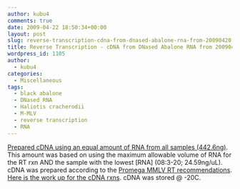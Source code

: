 ```yaml
---
author: kubu4
comments: true
date: 2009-04-22 18:50:34+00:00
layout: post
slug: reverse-transcription-cdna-from-dnased-abalone-rna-from-20090420
title: Reverse Transcription - cDNA from DNased Abalone RNA from 20090420
wordpress_id: 1105
author:
  - kubu4
categories:
  - Miscellaneous
tags:
  - black abalone
  - DNased RNA
  - Haliotis cracherodii
  - M-MLV
  - reverse transcription
  - RNA
---
```


[Prepared cDNA using an equal amount of RNA from all samples (442.6ng)](http://spreadsheets.google.com/ccc?key=0AmS_90rPaQMzcHdyU1d0MDVMLWphMFdTOHUwVHFqWnc&hl=en). This amount was based on using the maximum allowable volume of RNA for the RT rxn AND the sample with the lowest [RNA] (08:3-20; 24.59ng/uL). cDNA was prepared according to the [Promega MMLV RT recommendations](http://genefish.fish.washington.edu/Protocols:Information%20Sheets/Product%20Information%20Sheets/Promega%20-%20MMLV%20RT.pdf). [Here is the work up for the cDNA rxns](http://eagle.fish.washington.edu/Arabidopsis/Notebook%20Workup%20Files/20090422-01.jpg). cDNA was stored @ -20C.
